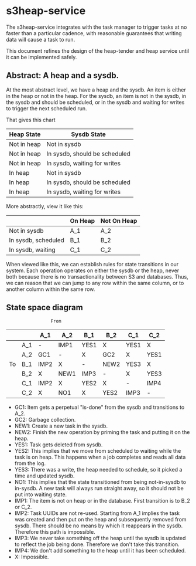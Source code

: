 # s3heap-service

The s3heap-service integrates with the task manager to trigger tasks at no faster than a particular
cadence, with reasonable guarantees that writing data will cause a task to run.

This document refines the design of the heap-tender and heap service until it can be implemented
safely.

## Abstract:  A heap and a sysdb.

At the most abstract level, we have a heap and the sysdb.  An item is either in the heap or not in
the heap.  For the sysdb, an item is not in the sysdb, in the sysdb and should be scheduled, or in
the sysdb and waiting for writes to trigger the next scheduled run.

That gives this chart

| Heap State | Sysdb State |
|------------|-------------|
| Not in heap | Not in sysdb |
| Not in heap | In sysdb, should be scheduled |
| Not in heap | In sysdb, waiting for writes |
| In heap | Not in sysdb |
| In heap | In sysdb, should be scheduled |
| In heap | In sysdb, waiting for writes |

More abstractly, view it like this:

|                     | On Heap    | Not On Heap |
|---------------------|------------|-------------|
| Not in sysdb        | A_1        | A_2         |
| In sysdb, scheduled | B_1        | B_2         |
| In sysdb, waiting   | C_1        | C_2         |

When viewed like this, we can establish rules for state transitions in our system.  Each operation
operates on either the sysdb or the heap, never both because there is no transactionality between S3
and databases.  Thus, we can reason that we can jump to any row within the same column, or to
another column within the same row.

## State space diagram

                     From
|     |      | A_1  | A_2  | B_1  | B_2  | C_1  | C_2  |
|-----|------|------|------|------|------|------|------|
|     | A_1  | -    | IMP1 | YES1 | X    | YES1 | X    |
|     | A_2  | GC1  | -    | X    | GC2  | X    | YES1 |
| To  | B_1  | IMP2 | X    |-     | NEW2 | YES3 | X    |
|     | B_2  | X    | NEW1 | IMP3 | -    | X    | YES3 |
|     | C_1  | IMP2 | X    | YES2 | X    | -    | IMP4 |
|     | C_2  | X    | NO1  | X    | YES2 | IMP3 | -    |

- GC1:  Item gets a perpetual "is-done" from the sysdb and transitions to A_2.
- GC2:  Garbage collection.
- NEW1:  Create a new task in the sysdb.
- NEW2:  Finish the new operation by priming the task and putting it on the heap.
- YES1:  Task gets deleted from sysdb.
- YES2:  This implies that we move from scheduled to waiting while the task is on heap.  This happens when a job completes and reads all data from the log.
- YES3:  There was a write, the heap needed to schedule, so it picked a time and updated sysdb.
- NO1:  This implies that the state transitioned from being not-in-sysdb to in-sysdb.   A new task will always run straight away, so it should not be put into waiting state.
- IMP1:  The item is not on heap or in the database.  First transition is to B_2 or C_2.
- IMP2:  Task UUIDs are not re-used.  Starting from A_1 implies the task was created and then put on the heap and subsequently removed from sysdb.  There should be no means by which it reappears in the sysdb.  Therefore this path is impossible.
- IMP3:  We never take something off the heap until the sysdb is updated to reflect the job being done.  Therefore we don't take this transition.
- IMP4:  We don't add something to the heap until it has been scheduled.
- X:  Impossible.
